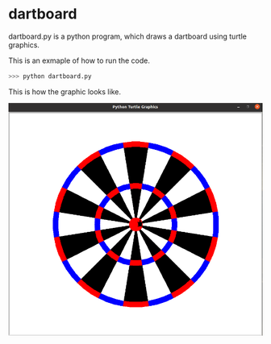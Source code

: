 # dartboard
dartboard.py is a python program, which draws a dartboard using turtle graphics.

This is an exmaple of how to run the code.

```Python
>>> python dartboard.py
```

This is how the graphic looks like.

![](image.png)
